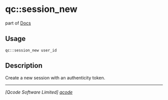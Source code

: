 qc::session_new
===============

part of [Docs](../index.md)

Usage
-----
`qc::session_new user_id`

Description
-----------
Create a new session with an authenticity token.

----------------------------------
*[Qcode Software Limited] [qcode]*

[qcode]: http://www.qcode.co.uk "Qcode Software"